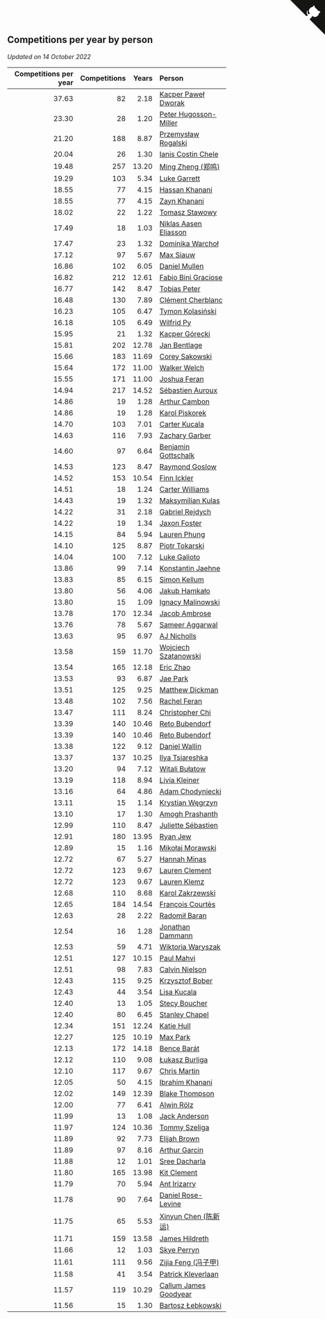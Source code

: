 ## Competitions per year by person

*Updated on 14 October 2022*

| Competitions per year | Competitions | Years | Person |
| ---: | ---: | ---: | :--- |
| 37.63 | 82 | 2.18 | [Kacper Paweł Dworak](https://www.worldcubeassociation.org/persons/2020DWOR01) |
| 23.30 | 28 | 1.20 | [Peter Hugosson-Miller](https://www.worldcubeassociation.org/persons/2021HUGO01) |
| 21.20 | 188 | 8.87 | [Przemysław Rogalski](https://www.worldcubeassociation.org/persons/2013ROGA02) |
| 20.04 | 26 | 1.30 | [Ianis Costin Chele](https://www.worldcubeassociation.org/persons/2021CHEL01) |
| 19.48 | 257 | 13.20 | [Ming Zheng (郑鸣)](https://www.worldcubeassociation.org/persons/2009ZHEN11) |
| 19.29 | 103 | 5.34 | [Luke Garrett](https://www.worldcubeassociation.org/persons/2017GARR05) |
| 18.55 | 77 | 4.15 | [Hassan Khanani](https://www.worldcubeassociation.org/persons/2018KHAN26) |
| 18.55 | 77 | 4.15 | [Zayn Khanani](https://www.worldcubeassociation.org/persons/2018KHAN28) |
| 18.02 | 22 | 1.22 | [Tomasz Stawowy](https://www.worldcubeassociation.org/persons/2021STAW01) |
| 17.49 | 18 | 1.03 | [Niklas Aasen Eliasson](https://www.worldcubeassociation.org/persons/2021ELIA01) |
| 17.47 | 23 | 1.32 | [Dominika Warchoł](https://www.worldcubeassociation.org/persons/2021WARC01) |
| 17.12 | 97 | 5.67 | [Max Siauw](https://www.worldcubeassociation.org/persons/2017SIAU02) |
| 16.86 | 102 | 6.05 | [Daniel Mullen](https://www.worldcubeassociation.org/persons/2016MULL04) |
| 16.82 | 212 | 12.61 | [Fabio Bini Graciose](https://www.worldcubeassociation.org/persons/2010GRAC02) |
| 16.77 | 142 | 8.47 | [Tobias Peter](https://www.worldcubeassociation.org/persons/2014PETE03) |
| 16.48 | 130 | 7.89 | [Clément Cherblanc](https://www.worldcubeassociation.org/persons/2014CHER05) |
| 16.23 | 105 | 6.47 | [Tymon Kolasiński](https://www.worldcubeassociation.org/persons/2016KOLA02) |
| 16.18 | 105 | 6.49 | [Wilfrid Py](https://www.worldcubeassociation.org/persons/2016PYWI01) |
| 15.95 | 21 | 1.32 | [Kacper Górecki](https://www.worldcubeassociation.org/persons/2021GORE01) |
| 15.81 | 202 | 12.78 | [Jan Bentlage](https://www.worldcubeassociation.org/persons/2010BENT01) |
| 15.66 | 183 | 11.69 | [Corey Sakowski](https://www.worldcubeassociation.org/persons/2011SAKO01) |
| 15.64 | 172 | 11.00 | [Walker Welch](https://www.worldcubeassociation.org/persons/2011WELC01) |
| 15.55 | 171 | 11.00 | [Joshua Feran](https://www.worldcubeassociation.org/persons/2011FERA01) |
| 14.94 | 217 | 14.52 | [Sébastien Auroux](https://www.worldcubeassociation.org/persons/2008AURO01) |
| 14.86 | 19 | 1.28 | [Arthur Cambon](https://www.worldcubeassociation.org/persons/2021CAMB01) |
| 14.86 | 19 | 1.28 | [Karol Piskorek](https://www.worldcubeassociation.org/persons/2021PISK01) |
| 14.70 | 103 | 7.01 | [Carter Kucala](https://www.worldcubeassociation.org/persons/2015KUCA01) |
| 14.63 | 116 | 7.93 | [Zachary Garber](https://www.worldcubeassociation.org/persons/2014GARB01) |
| 14.60 | 97 | 6.64 | [Benjamin Gottschalk](https://www.worldcubeassociation.org/persons/2016GOTT01) |
| 14.53 | 123 | 8.47 | [Raymond Goslow](https://www.worldcubeassociation.org/persons/2014GOSL01) |
| 14.52 | 153 | 10.54 | [Finn Ickler](https://www.worldcubeassociation.org/persons/2012ICKL01) |
| 14.51 | 18 | 1.24 | [Carter Williams](https://www.worldcubeassociation.org/persons/2021WILL06) |
| 14.43 | 19 | 1.32 | [Maksymilian Kulas](https://www.worldcubeassociation.org/persons/2021KULA02) |
| 14.22 | 31 | 2.18 | [Gabriel Rejdych](https://www.worldcubeassociation.org/persons/2020REJD01) |
| 14.22 | 19 | 1.34 | [Jaxon Foster](https://www.worldcubeassociation.org/persons/2021FOST01) |
| 14.15 | 84 | 5.94 | [Lauren Phung](https://www.worldcubeassociation.org/persons/2016PHUN02) |
| 14.10 | 125 | 8.87 | [Piotr Tokarski](https://www.worldcubeassociation.org/persons/2013TOKA01) |
| 14.04 | 100 | 7.12 | [Luke Galioto](https://www.worldcubeassociation.org/persons/2015GALI02) |
| 13.86 | 99 | 7.14 | [Konstantin Jaehne](https://www.worldcubeassociation.org/persons/2015JAEH01) |
| 13.83 | 85 | 6.15 | [Simon Kellum](https://www.worldcubeassociation.org/persons/2016KELL12) |
| 13.80 | 56 | 4.06 | [Jakub Hamkało](https://www.worldcubeassociation.org/persons/2018HAMK01) |
| 13.80 | 15 | 1.09 | [Ignacy Malinowski](https://www.worldcubeassociation.org/persons/2021MALI02) |
| 13.78 | 170 | 12.34 | [Jacob Ambrose](https://www.worldcubeassociation.org/persons/2010AMBR01) |
| 13.76 | 78 | 5.67 | [Sameer Aggarwal](https://www.worldcubeassociation.org/persons/2017AGGA01) |
| 13.63 | 95 | 6.97 | [AJ Nicholls](https://www.worldcubeassociation.org/persons/2015NICH04) |
| 13.58 | 159 | 11.70 | [Wojciech Szatanowski](https://www.worldcubeassociation.org/persons/2011SZAT01) |
| 13.54 | 165 | 12.18 | [Eric Zhao](https://www.worldcubeassociation.org/persons/2010ZHAO19) |
| 13.53 | 93 | 6.87 | [Jae Park](https://www.worldcubeassociation.org/persons/2015PARK24) |
| 13.51 | 125 | 9.25 | [Matthew Dickman](https://www.worldcubeassociation.org/persons/2013DICK01) |
| 13.48 | 102 | 7.56 | [Rachel Feran](https://www.worldcubeassociation.org/persons/2015FERA01) |
| 13.47 | 111 | 8.24 | [Christopher Chi](https://www.worldcubeassociation.org/persons/2014CHIC01) |
| 13.39 | 140 | 10.46 | [Reto Bubendorf](https://www.worldcubeassociation.org/persons/2012BUBE01) |
| 13.39 | 140 | 10.46 | [Reto Bubendorf](https://www.worldcubeassociation.org/persons/2012BUBE01) |
| 13.38 | 122 | 9.12 | [Daniel Wallin](https://www.worldcubeassociation.org/persons/2013WALL03) |
| 13.37 | 137 | 10.25 | [Ilya Tsiareshka](https://www.worldcubeassociation.org/persons/2012TERE01) |
| 13.20 | 94 | 7.12 | [Witali Bułatow](https://www.worldcubeassociation.org/persons/2015BUAT01) |
| 13.19 | 118 | 8.94 | [Livia Kleiner](https://www.worldcubeassociation.org/persons/2013KLEI03) |
| 13.16 | 64 | 4.86 | [Adam Chodyniecki](https://www.worldcubeassociation.org/persons/2017CHOD02) |
| 13.11 | 15 | 1.14 | [Krystian Węgrzyn](https://www.worldcubeassociation.org/persons/2021WEGR01) |
| 13.10 | 17 | 1.30 | [Amogh Prashanth](https://www.worldcubeassociation.org/persons/2021PRAS01) |
| 12.99 | 110 | 8.47 | [Juliette Sébastien](https://www.worldcubeassociation.org/persons/2014SEBA01) |
| 12.91 | 180 | 13.95 | [Ryan Jew](https://www.worldcubeassociation.org/persons/2008JEWR01) |
| 12.89 | 15 | 1.16 | [Mikołaj Morawski](https://www.worldcubeassociation.org/persons/2021MORA01) |
| 12.72 | 67 | 5.27 | [Hannah Minas](https://www.worldcubeassociation.org/persons/2017MINA04) |
| 12.72 | 123 | 9.67 | [Lauren Clement](https://www.worldcubeassociation.org/persons/2013KLEM01) |
| 12.72 | 123 | 9.67 | [Lauren Klemz](https://www.worldcubeassociation.org/persons/2013KLEM01) |
| 12.68 | 110 | 8.68 | [Karol Zakrzewski](https://www.worldcubeassociation.org/persons/2014ZAKR01) |
| 12.65 | 184 | 14.54 | [François Courtès](https://www.worldcubeassociation.org/persons/2008COUR01) |
| 12.63 | 28 | 2.22 | [Radomił Baran](https://www.worldcubeassociation.org/persons/2020BARA02) |
| 12.54 | 16 | 1.28 | [Jonathan Dammann](https://www.worldcubeassociation.org/persons/2021DAMM01) |
| 12.53 | 59 | 4.71 | [Wiktoria Waryszak](https://www.worldcubeassociation.org/persons/2018WARY01) |
| 12.51 | 127 | 10.15 | [Paul Mahvi](https://www.worldcubeassociation.org/persons/2012MAHV01) |
| 12.51 | 98 | 7.83 | [Calvin Nielson](https://www.worldcubeassociation.org/persons/2014NIEL03) |
| 12.43 | 115 | 9.25 | [Krzysztof Bober](https://www.worldcubeassociation.org/persons/2013BOBE01) |
| 12.43 | 44 | 3.54 | [Lisa Kucala](https://www.worldcubeassociation.org/persons/2019KUCA01) |
| 12.40 | 13 | 1.05 | [Stecy Boucher](https://www.worldcubeassociation.org/persons/2021BOUC01) |
| 12.40 | 80 | 6.45 | [Stanley Chapel](https://www.worldcubeassociation.org/persons/2016CHAP04) |
| 12.34 | 151 | 12.24 | [Katie Hull](https://www.worldcubeassociation.org/persons/2010HULL01) |
| 12.27 | 125 | 10.19 | [Max Park](https://www.worldcubeassociation.org/persons/2012PARK03) |
| 12.13 | 172 | 14.18 | [Bence Barát](https://www.worldcubeassociation.org/persons/2008BARA01) |
| 12.12 | 110 | 9.08 | [Łukasz Burliga](https://www.worldcubeassociation.org/persons/2013BURL01) |
| 12.10 | 117 | 9.67 | [Chris Martin](https://www.worldcubeassociation.org/persons/2013MART03) |
| 12.05 | 50 | 4.15 | [Ibrahim Khanani](https://www.worldcubeassociation.org/persons/2018KHAN27) |
| 12.02 | 149 | 12.39 | [Blake Thompson](https://www.worldcubeassociation.org/persons/2010THOM03) |
| 12.00 | 77 | 6.41 | [Alwin Rölz](https://www.worldcubeassociation.org/persons/2016ROLZ01) |
| 11.99 | 13 | 1.08 | [Jack Anderson](https://www.worldcubeassociation.org/persons/2021ANDE05) |
| 11.97 | 124 | 10.36 | [Tommy Szeliga](https://www.worldcubeassociation.org/persons/2012SZEL01) |
| 11.89 | 92 | 7.73 | [Elijah Brown](https://www.worldcubeassociation.org/persons/2015BROW03) |
| 11.89 | 97 | 8.16 | [Arthur Garcin](https://www.worldcubeassociation.org/persons/2014GARC27) |
| 11.88 | 12 | 1.01 | [Sree Dacharla](https://www.worldcubeassociation.org/persons/2021DACH01) |
| 11.80 | 165 | 13.98 | [Kit Clement](https://www.worldcubeassociation.org/persons/2008CLEM01) |
| 11.79 | 70 | 5.94 | [Ant Irizarry](https://www.worldcubeassociation.org/persons/2016IRIZ02) |
| 11.78 | 90 | 7.64 | [Daniel Rose-Levine](https://www.worldcubeassociation.org/persons/2015ROSE01) |
| 11.75 | 65 | 5.53 | [Xinyun Chen (陈新运)](https://www.worldcubeassociation.org/persons/2017CHEN36) |
| 11.71 | 159 | 13.58 | [James Hildreth](https://www.worldcubeassociation.org/persons/2009HILD01) |
| 11.66 | 12 | 1.03 | [Skye Perryn](https://www.worldcubeassociation.org/persons/2021PERR02) |
| 11.61 | 111 | 9.56 | [Zijia Feng (冯子甲)](https://www.worldcubeassociation.org/persons/2013FENG02) |
| 11.58 | 41 | 3.54 | [Patrick Kleverlaan](https://www.worldcubeassociation.org/persons/2019KLEV01) |
| 11.57 | 119 | 10.29 | [Callum James Goodyear](https://www.worldcubeassociation.org/persons/2012GOOD02) |
| 11.56 | 15 | 1.30 | [Bartosz Łebkowski](https://www.worldcubeassociation.org/persons/2021LEBK01) |


<a href="https://github.com/jonatanklosko/wca_statistics" class="github-corner" aria-label="View source on Github"><svg width="80" height="80" viewBox="0 0 250 250" style="fill:#151513; color:#fff; position: absolute; top: 0; border: 0; right: 0;" aria-hidden="true"><path d="M0,0 L115,115 L130,115 L142,142 L250,250 L250,0 Z"></path><path d="M128.3,109.0 C113.8,99.7 119.0,89.6 119.0,89.6 C122.0,82.7 120.5,78.6 120.5,78.6 C119.2,72.0 123.4,76.3 123.4,76.3 C127.3,80.9 125.5,87.3 125.5,87.3 C122.9,97.6 130.6,101.9 134.4,103.2" fill="currentColor" style="transform-origin: 130px 106px;" class="octo-arm"></path><path d="M115.0,115.0 C114.9,115.1 118.7,116.5 119.8,115.4 L133.7,101.6 C136.9,99.2 139.9,98.4 142.2,98.6 C133.8,88.0 127.5,74.4 143.8,58.0 C148.5,53.4 154.0,51.2 159.7,51.0 C160.3,49.4 163.2,43.6 171.4,40.1 C171.4,40.1 176.1,42.5 178.8,56.2 C183.1,58.6 187.2,61.8 190.9,65.4 C194.5,69.0 197.7,73.2 200.1,77.6 C213.8,80.2 216.3,84.9 216.3,84.9 C212.7,93.1 206.9,96.0 205.4,96.6 C205.1,102.4 203.0,107.8 198.3,112.5 C181.9,128.9 168.3,122.5 157.7,114.1 C157.9,116.9 156.7,120.9 152.7,124.9 L141.0,136.5 C139.8,137.7 141.6,141.9 141.8,141.8 Z" fill="currentColor" class="octo-body"></path></svg></a><style>.github-corner:hover .octo-arm{animation:octocat-wave 560ms ease-in-out}@keyframes octocat-wave{0%,100%{transform:rotate(0)}20%,60%{transform:rotate(-25deg)}40%,80%{transform:rotate(10deg)}}@media (max-width:500px){.github-corner:hover .octo-arm{animation:none}.github-corner .octo-arm{animation:octocat-wave 560ms ease-in-out}}</style>
